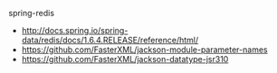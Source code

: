 spring-redis 
- http://docs.spring.io/spring-data/redis/docs/1.6.4.RELEASE/reference/html/
- https://github.com/FasterXML/jackson-module-parameter-names
- https://github.com/FasterXML/jackson-datatype-jsr310

